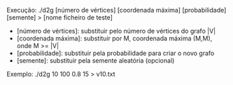 Execução: ./d2g [número de vértices] [coordenada máxima] [probabilidade] [semente] > [nome ficheiro de teste]

- [número de vértices]: substituir pelo número de vértices do grafo |V|
- [coordenada máxima]: substituir por M, coordenada máxima (M,M), onde M >= |V|
- [probabilidade]: substituir pela probabilidade para criar o novo grafo
- [semente]: substituir pela semente aleatória (opcional)

Exemplo: ./d2g 10 100 0.8 15 > v10.txt

